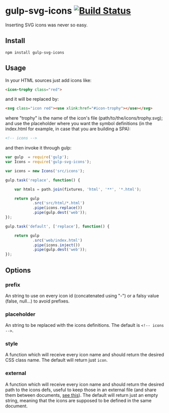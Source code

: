 gulp-svg-icons [![Build Status](https://travis-ci.org/coma/gulp-svg-icons.png?branch=master)](https://travis-ci.org/coma/gulp-svg-icons)
==============

Inserting SVG icons was never so easy.

Install
-------

```
npm install gulp-svg-icons
```

Usage
-----

In your HTML sources just add icons like:

```html
<icon-trophy class="red">
```

and it will be replaced by:

```html
<svg class="icon red"><use xlink:href="#icon-trophy"></use></svg>
```

where "trophy" is the name of the icon's file (path/to/the/icons/trophy.svg); and use the placeholder where you want the symbol definitions (in the index.html for example, in case that you are building a SPA):

```html
<!-- icons -->
```

and then invoke it through gulp:

```javascript
var gulp  = require('gulp');
var Icons = require('gulp-svg-icons');

var icons = new Icons('src/icons');

gulp.task('replace', function() {

	var htmls = path.join(fixtures, 'html', '**', '*.html');

	return gulp
	        .src('src/html/*.html')
	        .pipe(icons.replace())
	        .pipe(gulp.dest('web'));
});

gulp.task('default', ['replace'], function() {

	return gulp
	        .src('web/index.html')
	        .pipe(icons.inject())
	        .pipe(gulp.dest('web'));
});
```

Options
-------

### prefix

An string to use on every icon id (concatenated using "-") or a falsy value (false, null...) to avoid prefixes.

### placeholder

An string to be replaced with the icons definitions. The default is ```<!-- icons -->```.

### style

A function which will receive every icon name and should return the desired CSS class name. The default will return just ```icon```.

### external

A function which will receive every icon name and should return the desired path to the icons defs, useful to keep those in an external file (and share them between documents, [see this](http://css-tricks.com/svg-use-external-source/)). The default will return just an empty string, meaning that the icons are supposed to be defined in the same document.
